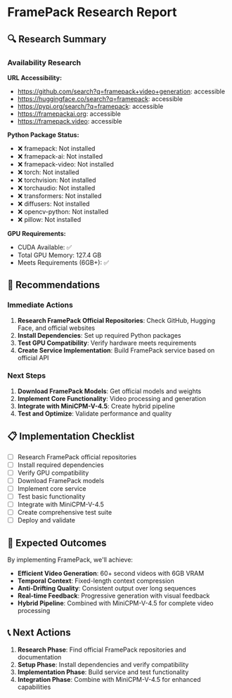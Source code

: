 # FramePack Research Report

## 🔍 Research Summary

### Availability Research

**URL Accessibility:**
- https://github.com/search?q=framepack+video+generation: accessible
- https://huggingface.co/search?q=framepack: accessible
- https://pypi.org/search/?q=framepack: accessible
- https://framepackai.org: accessible
- https://framepack.video: accessible

**Python Package Status:**
- ❌ framepack: Not installed
- ❌ framepack-ai: Not installed
- ❌ framepack-video: Not installed
- ❌ torch: Not installed
- ❌ torchvision: Not installed
- ❌ torchaudio: Not installed
- ❌ transformers: Not installed
- ❌ diffusers: Not installed
- ❌ opencv-python: Not installed
- ❌ pillow: Not installed

**GPU Requirements:**
- CUDA Available: ✅
- Total GPU Memory: 127.4 GB
- Meets Requirements (6GB+): ✅

## 🎯 Recommendations

### Immediate Actions
1. **Research FramePack Official Repositories**: Check GitHub, Hugging Face, and official websites
2. **Install Dependencies**: Set up required Python packages
3. **Test GPU Compatibility**: Verify hardware meets requirements
4. **Create Service Implementation**: Build FramePack service based on official API

### Next Steps
1. **Download FramePack Models**: Get official models and weights
2. **Implement Core Functionality**: Video processing and generation
3. **Integrate with MiniCPM-V-4.5**: Create hybrid pipeline
4. **Test and Optimize**: Validate performance and quality

## 📋 Implementation Checklist

- [ ] Research FramePack official repositories
- [ ] Install required dependencies
- [ ] Verify GPU compatibility
- [ ] Download FramePack models
- [ ] Implement core service
- [ ] Test basic functionality
- [ ] Integrate with MiniCPM-V-4.5
- [ ] Create comprehensive test suite
- [ ] Deploy and validate

## 🚀 Expected Outcomes

By implementing FramePack, we'll achieve:
- **Efficient Video Generation**: 60+ second videos with 6GB VRAM
- **Temporal Context**: Fixed-length context compression
- **Anti-Drifting Quality**: Consistent output over long sequences
- **Real-time Feedback**: Progressive generation with visual feedback
- **Hybrid Pipeline**: Combined with MiniCPM-V-4.5 for complete video processing

## 📞 Next Actions

1. **Research Phase**: Find official FramePack repositories and documentation
2. **Setup Phase**: Install dependencies and verify compatibility
3. **Implementation Phase**: Build service and test functionality
4. **Integration Phase**: Combine with MiniCPM-V-4.5 for enhanced capabilities
